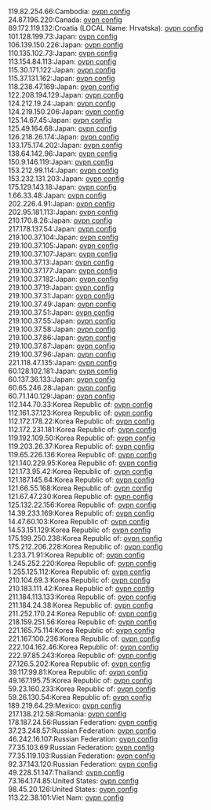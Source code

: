 119.82.254.66:Cambodia: [ovpn config](vpn/119_82_254_66.ovpn)  
24.87.196.220:Canada: [ovpn config](vpn/24_87_196_220.ovpn)  
89.172.119.132:Croatia (LOCAL Name: Hrvatska): [ovpn config](vpn/89_172_119_132.ovpn)  
101.128.199.73:Japan: [ovpn config](vpn/101_128_199_73.ovpn)  
106.139.150.226:Japan: [ovpn config](vpn/106_139_150_226.ovpn)  
110.135.102.73:Japan: [ovpn config](vpn/110_135_102_73.ovpn)  
113.154.84.113:Japan: [ovpn config](vpn/113_154_84_113.ovpn)  
115.30.171.122:Japan: [ovpn config](vpn/115_30_171_122.ovpn)  
115.37.131.162:Japan: [ovpn config](vpn/115_37_131_162.ovpn)  
118.238.47.169:Japan: [ovpn config](vpn/118_238_47_169.ovpn)  
122.208.194.129:Japan: [ovpn config](vpn/122_208_194_129.ovpn)  
124.212.19.24:Japan: [ovpn config](vpn/124_212_19_24.ovpn)  
124.219.150.206:Japan: [ovpn config](vpn/124_219_150_206.ovpn)  
125.14.67.45:Japan: [ovpn config](vpn/125_14_67_45.ovpn)  
125.49.164.68:Japan: [ovpn config](vpn/125_49_164_68.ovpn)  
126.218.26.174:Japan: [ovpn config](vpn/126_218_26_174.ovpn)  
133.175.174.202:Japan: [ovpn config](vpn/133_175_174_202.ovpn)  
138.64.142.96:Japan: [ovpn config](vpn/138_64_142_96.ovpn)  
150.9.146.119:Japan: [ovpn config](vpn/150_9_146_119.ovpn)  
153.212.99.114:Japan: [ovpn config](vpn/153_212_99_114.ovpn)  
153.232.131.203:Japan: [ovpn config](vpn/153_232_131_203.ovpn)  
175.129.143.18:Japan: [ovpn config](vpn/175_129_143_18.ovpn)  
1.66.33.48:Japan: [ovpn config](vpn/1_66_33_48.ovpn)  
202.226.4.91:Japan: [ovpn config](vpn/202_226_4_91.ovpn)  
202.95.181.113:Japan: [ovpn config](vpn/202_95_181_113.ovpn)  
210.170.8.26:Japan: [ovpn config](vpn/210_170_8_26.ovpn)  
217.178.137.54:Japan: [ovpn config](vpn/217_178_137_54.ovpn)  
219.100.37.104:Japan: [ovpn config](vpn/219_100_37_104.ovpn)  
219.100.37.105:Japan: [ovpn config](vpn/219_100_37_105.ovpn)  
219.100.37.107:Japan: [ovpn config](vpn/219_100_37_107.ovpn)  
219.100.37.13:Japan: [ovpn config](vpn/219_100_37_13.ovpn)  
219.100.37.177:Japan: [ovpn config](vpn/219_100_37_177.ovpn)  
219.100.37.182:Japan: [ovpn config](vpn/219_100_37_182.ovpn)  
219.100.37.19:Japan: [ovpn config](vpn/219_100_37_19.ovpn)  
219.100.37.31:Japan: [ovpn config](vpn/219_100_37_31.ovpn)  
219.100.37.49:Japan: [ovpn config](vpn/219_100_37_49.ovpn)  
219.100.37.51:Japan: [ovpn config](vpn/219_100_37_51.ovpn)  
219.100.37.55:Japan: [ovpn config](vpn/219_100_37_55.ovpn)  
219.100.37.58:Japan: [ovpn config](vpn/219_100_37_58.ovpn)  
219.100.37.86:Japan: [ovpn config](vpn/219_100_37_86.ovpn)  
219.100.37.87:Japan: [ovpn config](vpn/219_100_37_87.ovpn)  
219.100.37.96:Japan: [ovpn config](vpn/219_100_37_96.ovpn)  
221.118.47.135:Japan: [ovpn config](vpn/221_118_47_135.ovpn)  
60.128.102.181:Japan: [ovpn config](vpn/60_128_102_181.ovpn)  
60.137.36.133:Japan: [ovpn config](vpn/60_137_36_133.ovpn)  
60.65.246.28:Japan: [ovpn config](vpn/60_65_246_28.ovpn)  
60.71.140.129:Japan: [ovpn config](vpn/60_71_140_129.ovpn)  
112.144.70.33:Korea Republic of: [ovpn config](vpn/112_144_70_33.ovpn)  
112.161.37.123:Korea Republic of: [ovpn config](vpn/112_161_37_123.ovpn)  
112.172.178.22:Korea Republic of: [ovpn config](vpn/112_172_178_22.ovpn)  
112.172.231.181:Korea Republic of: [ovpn config](vpn/112_172_231_181.ovpn)  
119.192.109.50:Korea Republic of: [ovpn config](vpn/119_192_109_50.ovpn)  
119.203.26.37:Korea Republic of: [ovpn config](vpn/119_203_26_37.ovpn)  
119.65.226.136:Korea Republic of: [ovpn config](vpn/119_65_226_136.ovpn)  
121.140.229.95:Korea Republic of: [ovpn config](vpn/121_140_229_95.ovpn)  
121.173.95.42:Korea Republic of: [ovpn config](vpn/121_173_95_42.ovpn)  
121.187.145.64:Korea Republic of: [ovpn config](vpn/121_187_145_64.ovpn)  
121.66.55.168:Korea Republic of: [ovpn config](vpn/121_66_55_168.ovpn)  
121.67.47.230:Korea Republic of: [ovpn config](vpn/121_67_47_230.ovpn)  
125.132.22.156:Korea Republic of: [ovpn config](vpn/125_132_22_156.ovpn)  
14.39.233.169:Korea Republic of: [ovpn config](vpn/14_39_233_169.ovpn)  
14.47.60.103:Korea Republic of: [ovpn config](vpn/14_47_60_103.ovpn)  
14.53.151.129:Korea Republic of: [ovpn config](vpn/14_53_151_129.ovpn)  
175.199.250.238:Korea Republic of: [ovpn config](vpn/175_199_250_238.ovpn)  
175.212.206.228:Korea Republic of: [ovpn config](vpn/175_212_206_228.ovpn)  
1.233.71.91:Korea Republic of: [ovpn config](vpn/1_233_71_91.ovpn)  
1.245.252.220:Korea Republic of: [ovpn config](vpn/1_245_252_220.ovpn)  
1.255.125.112:Korea Republic of: [ovpn config](vpn/1_255_125_112.ovpn)  
210.104.69.3:Korea Republic of: [ovpn config](vpn/210_104_69_3.ovpn)  
210.183.111.42:Korea Republic of: [ovpn config](vpn/210_183_111_42.ovpn)  
211.184.113.133:Korea Republic of: [ovpn config](vpn/211_184_113_133.ovpn)  
211.184.24.38:Korea Republic of: [ovpn config](vpn/211_184_24_38.ovpn)  
211.252.170.24:Korea Republic of: [ovpn config](vpn/211_252_170_24.ovpn)  
218.159.251.56:Korea Republic of: [ovpn config](vpn/218_159_251_56.ovpn)  
221.165.75.114:Korea Republic of: [ovpn config](vpn/221_165_75_114.ovpn)  
221.167.100.236:Korea Republic of: [ovpn config](vpn/221_167_100_236.ovpn)  
222.104.162.46:Korea Republic of: [ovpn config](vpn/222_104_162_46.ovpn)  
222.97.85.243:Korea Republic of: [ovpn config](vpn/222_97_85_243.ovpn)  
27.126.5.202:Korea Republic of: [ovpn config](vpn/27_126_5_202.ovpn)  
39.117.99.81:Korea Republic of: [ovpn config](vpn/39_117_99_81.ovpn)  
49.167.195.75:Korea Republic of: [ovpn config](vpn/49_167_195_75.ovpn)  
59.23.160.233:Korea Republic of: [ovpn config](vpn/59_23_160_233.ovpn)  
59.26.130.54:Korea Republic of: [ovpn config](vpn/59_26_130_54.ovpn)  
189.219.64.29:Mexico: [ovpn config](vpn/189_219_64_29.ovpn)  
217.138.212.58:Romania: [ovpn config](vpn/217_138_212_58.ovpn)  
178.187.24.56:Russian Federation: [ovpn config](vpn/178_187_24_56.ovpn)  
37.23.248.57:Russian Federation: [ovpn config](vpn/37_23_248_57.ovpn)  
46.242.16.107:Russian Federation: [ovpn config](vpn/46_242_16_107.ovpn)  
77.35.103.69:Russian Federation: [ovpn config](vpn/77_35_103_69.ovpn)  
77.35.119.103:Russian Federation: [ovpn config](vpn/77_35_119_103.ovpn)  
92.37.143.120:Russian Federation: [ovpn config](vpn/92_37_143_120.ovpn)  
49.228.51.147:Thailand: [ovpn config](vpn/49_228_51_147.ovpn)  
73.164.174.85:United States: [ovpn config](vpn/73_164_174_85.ovpn)  
98.45.20.126:United States: [ovpn config](vpn/98_45_20_126.ovpn)  
113.22.38.101:Viet Nam: [ovpn config](vpn/113_22_38_101.ovpn)  

